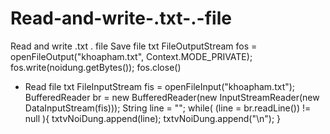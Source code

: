 # Read-and-write-.txt-.-file
Read and write .txt . file
 Save file txt
FileOutputStream fos = openFileOutput("khoapham.txt", Context.MODE_PRIVATE); 
fos.write(noidung.getBytes());
fos.close()

- Read file txt
FileInputStream fis = openFileInput("khoapham.txt"); 
BufferedReader br = new BufferedReader(new InputStreamReader(new DataInputStream(fis))); 
String line = ""; 
while( (line = br.readLine()) != null ){ 
txtvNoiDung.append(line); 
txtvNoiDung.append("\n"); 
}

